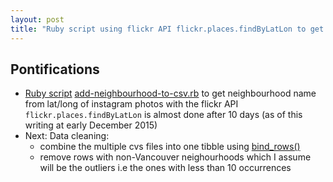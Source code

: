 ```yaml
---
layout: post
title: "Ruby script using flickr API flickr.places.findByLatLon to get neighborhood name from lat/long of instagram photos is almost done after 10 days, next: remove non-Vancouver neighourhoods"
---
```


## Pontifications

* [Ruby script](http://rolandtanglao.com/2017/10/04/p1-instagram-2015-lat-lon-to-neighbourhood-ruby-script-at-october-still-running-after-a-week/) [add-neighbourhood-to-csv.rb](https://github.com/rtanglao/ig-ggmap/blob/7e8b30d967b61f8e10f75491f4427125b8605714/add-neightbourhood-to-csv.rb) to get neighbourhood name from lat/long of instagram photos with the flickr API ```flickr.places.findByLatLon``` is almost done after 10 days (as of this writing at early December 2015)
* Next: Data cleaning:
    * combine the multiple cvs files into one tibble using [bind_rows()](http://rolandtanglao.com/2017/10/06/p1-combine-r-dataframes-and-tibbles-bind-row-dplyr/)
    * remove rows with non-Vancouver neighourhoods which I assume will be the outliers i.e the ones with less than 10 occurrences